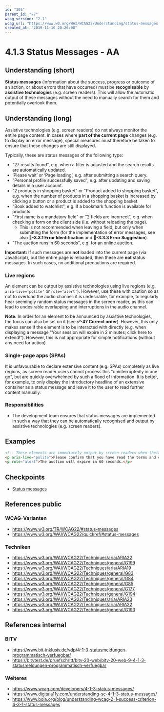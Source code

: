 ```yaml
---
id: "105"
parent_id: "77"
wcag_version: "2.1"
wcag_url: "https://www.w3.org/WAI/WCAG22/Understanding/status-messages.html"
created_at: "2019-11-10 20:26:08"
---
```


# 4.1.3 Status Messages - AA

## Understanding (short)

**Status messages** (information about the success, progress or outcome of an action, or about errors that have occurred) must be **recognisable** by **assistive technologies** (e.g. screen readers). This will allow the automatic output of these messages without the need to manually search for them and potentially overlook them.

## Understanding (long)

Assistive technologies (e.g. screen readers) do not always monitor the entire page content. In cases where **part of the current page** changes (e.g. to display an error message), special measures must therefore be taken to ensure that these changes are still displayed.

Typically, these are status messages of the following type:

- "27 results found", e.g. when a filter is adjusted and the search results are automatically updated.
- ‘Please wait’ or ‘Page loading’, e.g. after submitting a search query.
- "Personal profile successfully saved", e.g. after updating and saving details in a user account.
- "2 products in shopping basket" or "Product added to shopping basket", e.g. when the number of products in a shopping basket is increased by clicking a button or a product is added to the shopping basket.
- "Book added to watchlist", e.g. if a bookmark function is available for products.
- "First name is a mandatory field" or "2 fields are incorrect", e.g. when checking a form on the client side (i.e. without reloading the page).
    - This is not recommended when leaving a field, but only when submitting the form (for the implementation of error messages, see also **📜-3.3.1 Error Identification** and **📜-3.3.3 Error Suggestion**).
- "The auction runs in 60 seconds", e.g. for an online auction.

**Important:** If such messages are **not** loaded into the current page (via JavaScript), but the entire page is reloaded, then these are **not** status messages. In such cases, no additional precautions are required.

### Live regions

An element can be output by assistive technologies using live regions (e.g. `aria-live=‘polite’` or `role=‘alert’`). However, use these with caution so as not to overload the audio channel: it is undesirable, for example, to regularly hear seemingly random status messages in the screen reader, as this can lead to undesirable overlapping and interruptions in the audio channel.

**Note:** In order for an element to be announced by assistive technologies, the focus can also be set on it (see **✅-47 Correct order**). However, this only makes sense if the element is to be interacted with directly (e.g. when displaying a message "Your session will expire in 2 minutes; click here to extend!"). However, this is not appropriate for simple notifications (without any need for action).

### Single-page apps (SPAs)

It is unfavourable to declare extensive content (e.g. SPAs) completely as live regions, as screen reader users cannot process this "uninterruptedly in one go", but are quickly overwhelmed by such a flood of information. It is better, for example, to only display the introductory headline of an extensive container as a status message and leave it to the user to read further content manually.

### Responsibilities

- The development team ensures that status messages are implemented in such a way that they can be automatically recognised and output by assistive technologies (e.g. screen readers).

## Examples

```html
<!-- These elements are immediately output by screen readers when their content changes. -->
<p aria-live="polite">Please confirm that you have read the terms and conditions.</p>
<p role="alert">The auction will expire in 60 seconds.</p>
```

## Checkpoints

- [Status messages](status-messages)

## References public

### WCAG-Varianten
- <https://www.w3.org/TR/WCAG22/#status-messages>
- <https://www.w3.org/WAI/WCAG22/quickref/#status-messages>

### Techniken
- <https://www.w3.org/WAI/WCAG22/Techniques/aria/ARIA22>
- <https://www.w3.org/WAI/WCAG22/Techniques/general/G199>
- <https://www.w3.org/WAI/WCAG22/Techniques/aria/ARIA19>
- <https://www.w3.org/WAI/WCAG22/Techniques/general/G83>
- <https://www.w3.org/WAI/WCAG22/Techniques/general/G84>
- <https://www.w3.org/WAI/WCAG22/Techniques/general/G85>
- <https://www.w3.org/WAI/WCAG22/Techniques/general/G177>
- <https://www.w3.org/WAI/WCAG22/Techniques/general/G194>
- <https://www.w3.org/WAI/WCAG22/Techniques/aria/ARIA23>
- <https://www.w3.org/WAI/WCAG22/Techniques/aria/ARIA22>
- <https://www.w3.org/WAI/WCAG22/Techniques/general/G193>

## References internal

### BITV
- <https://www.bit-inklusiv.de/vdp/4-1-3-statusmeldungen-programmatisch-verfuegbar/>
- <https://bitvtest.de/pruefschritt/bitv-20-web/bitv-20-web-9-4-1-3-statusmeldungen-programmatisch-verfuegbar>

### Weiteres
- <https://www.wcag.com/developers/4-1-3-status-messages/>
- <https://www.digitala11y.com/understanding-sc-4-1-3-status-messages/>
- <https://www.boia.org/blog/understanding-wcag-2-1-success-criterion-4-3-1-status-messages>